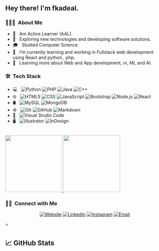 
<h2> Hey there! I'm fkadeal.</h2>

<h3> 👨🏻‍💻 &nbsp;About Me </h3>

- 🤔 &nbsp; Am Active Learner (AAL).
- 🤔 &nbsp; Exploring new technologies and developing software solutions.
- 🎓 &nbsp; Studied Computer Science.
- 💼 &nbsp;  I’m currently learning and working in Fullstack web development using React and python , php.
- 🌱 &nbsp; Learning more about Web and App development, vr, ML and AI. 

<h3> 🛠 &nbsp;Tech Stack</h3>

- 💻 &nbsp;
  ![Python](https://img.shields.io/badge/-Python-333333?style=flat&logo=python)
  ![PHP](https://img.shields.io/badge/-php-333333?style=flat&logo=php)
  ![Java](https://img.shields.io/badge/-Java-333333?style=flat&logo=Java&logoColor=007396)
  ![C++](https://img.shields.io/badge/-C++-333333?style=flat&logo=C%2B%2B&logoColor=00599C) 
- 🌐 &nbsp;
  ![HTML5](https://img.shields.io/badge/-HTML5-333333?style=flat&logo=HTML5)
  ![CSS](https://img.shields.io/badge/-CSS-333333?style=flat&logo=CSS3&logoColor=1572B6)
  ![JavaScript](https://img.shields.io/badge/-JavaScript-333333?style=flat&logo=javascript)
  ![Bootstrap](https://img.shields.io/badge/-Bootstrap-333333?style=flat&logo=bootstrap&logoColor=563D7C)
  ![Node.js](https://img.shields.io/badge/-Node.js-333333?style=flat&logo=node.js)
  ![React](https://img.shields.io/badge/-React-333333?style=flat&logo=react)
- 🛢 &nbsp;
  ![MySQL](https://img.shields.io/badge/-MySQL-333333?style=flat&logo=mysql)
  ![MongoDB](https://img.shields.io/badge/-MongoDB-333333?style=flat&logo=mongodb)
- ⚙️ &nbsp;
  ![Git](https://img.shields.io/badge/-Git-333333?style=flat&logo=git)
  ![GitHub](https://img.shields.io/badge/-GitHub-333333?style=flat&logo=github)
  ![Markdown](https://img.shields.io/badge/-Markdown-333333?style=flat&logo=markdown)
- 🔧 &nbsp;
  ![Visual Studio Code](https://img.shields.io/badge/-Visual%20Studio%20Code-333333?style=flat&logo=visual-studio-code&logoColor=007ACC) 
- 🖥 &nbsp;
  ![Illustrator](https://img.shields.io/badge/-Illustrator-333333?style=flat&logo=adobe-illustrator) 
  ![InDesign](https://img.shields.io/badge/-InDesign-333333?style=flat&logo=adobe-indesign)

<br/>

<a href="https://github.com/fkadeal">
  <img height="180em" src="https://github-readme-stats.vercel.app/api?username=fkadeal&theme=buefy&show_icons=true" />
  <img height="180em" src="https://github-readme-stats.vercel.app/api/top-langs/?username=fkadeal&theme=buefy&layout=compact" />
</a>

<br/>

<h3> 🤝🏻 &nbsp;Connect with Me </h3>

<p align="center">
<a href="fkadeal.com"><img alt="Website" src="https://img.shields.io/badge/fkadeal-blue?style=flat-square&logo=google-chrome"></a>
  <a href="https://www.linkedin.com/in/fkadeal/"><img alt="LinkedIn" src="https://img.shields.io/badge/LinkedIn-fkadeal-blue?style=flat-square&logo=linkedin"></a>
<a href="https://www.instagram.com/infkadeal/"><img alt="Instagram" src="https://img.shields.io/badge/fkadeal-blue?style=flat-square&logo=instagram"></a>
<a href="infkadeal@gmail.com"><img alt="Email" src="https://img.shields.io/badge/infkadeal@gmail.com-blue?style=flat-square&logo=gmail"></a>
</p>

⭐️  

## &#x1f4c8; GitHub Stats

